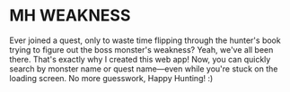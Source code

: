 # MH WEAKNESS

Ever joined a quest, only to waste time flipping through the hunter's book trying to figure out the boss monster's weakness? Yeah, we've all been there. That's exactly why I created this web app! Now, you can quickly search by monster name or quest name—even while you're stuck on the loading screen. No more guesswork, Happy Hunting! :)
